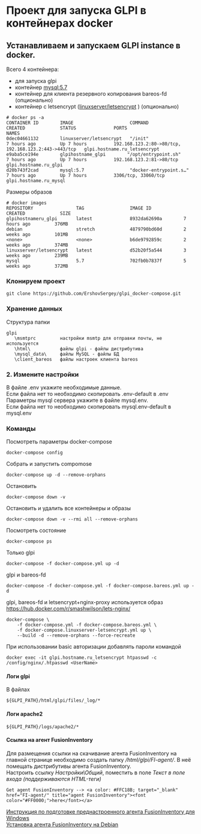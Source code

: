 # Проект для запуска GLPI в контейнерах docker

## Устанавливаем и запускаем GLPI instance в docker.
Всего 4 контейнера:  
- для запуска glpi  
- контейнер [mysql:5.7](https://github.com/mysql/mysql-server)
- контейнер для клиента резервного копирования bareos-fd (опционально)
- контейнер с letsencrypt ([linuxserver/letsencrypt](https://github.com/linuxserver/docker-letsencrypt) ) (опционально)
```
# docker ps -a  
CONTAINER ID        IMAGE                     COMMAND                  CREATED             STATUS              PORTS                                                  NAMES
0dec04661132        linuxserver/letsencrypt   "/init"                  7 hours ago         Up 7 hours          192.168.123.2:80->80/tcp, 192.168.123.2:443->443/tcp   glpi.hostname.ru_letsencrypt
e9aba5ce194e        glpihostname_glpi        "/opt/entrypoint.sh"     7 hours ago         Up 7 hours          192.168.123.2:81->80/tcp                               glpi.hostname.ru_glpi
d20b743f2cad        mysql:5.7                 "docker-entrypoint.s…"   7 hours ago         Up 7 hours          3306/tcp, 33060/tcp                                    glpi.hostname.ru_mysql
```

Размеры образов
``` 
# docker images  
REPOSITORY                TAG                 IMAGE ID            CREATED             SIZE
glpihostnameru_glpi       latest              8932da62690a        7 hours ago         376MB
debian                    stretch             4879790bd60d        2 weeks ago         101MB
<none>                    <none>              b6de9792859c        2 weeks ago         374MB
linuxserver/letsencrypt   latest              d52b20f5a544        3 weeks ago         239MB
mysql                     5.7                 702fb0b7837f        5 weeks ago         372MB
```  
### Клонируем проект
```shell
git clone https://github.com/ErshovSergey/glpi_docker-compose.git
```

### Хранение данных
Структура папки
```shell
glpi
   \msmtprc         настройки msmtp для отправки почты, не используется
   \html\           файлы glpi - файлы дистрибутива
   \mysql_data\     файлы MySQL - файлы БД
   \client_bareos   файлы настроек клиента bareos 
```

### 2. Измените настройки
В файле .env укажите необходимые данные.  
Если файла нет то необходимо скопировать .env-default в .env  
Параметры mysql сервера укажите в файле mysql.env.  
Если файла нет то необходимо скопировать mysql.env-default в mysql.env  


### Команды
Посмотреть параметры docker-compose
```shell
docker-compose config
```
Собрать и запустить compomose
```shell
docker-compose up -d --remove-orphans
```
Остановить
```shell
docker-compose down -v
```
Остановить и удалить все контейнеры и образы
```shell
docker-compose down -v --rmi all --remove-orphans
```
Посмотреть состояние  
```shell
docker-compose ps
```
Только glpi
```shell
docker-compose -f docker-compose.yml up -d
```
glpi и bareos-fd
```shell
docker-compose -f docker-compose.yml -f docker-compose.bareos.yml up -d
```
glpi, bareos-fd и letsencrypt+nginx-proxy
используется образ https://hub.docker.com/r/smashwilson/lets-nginx/
```shell
docker-compose \
	-f docker-compose.yml -f docker-compose.bareos.yml \
	-f docker-compose.linuxserver-letsencrypt.yml up \
	--build -d --remove-orphans --force-recreate
```

При использовании basic авторизации добавлять пароли командой
```
docker exec -it glpi.hostname.ru_letsencrypt htpasswd -c /config/nginx/.htpasswd <UserName>
```

#### Логи glpi  
В файлах 
```
${GLPI_PATH}/html/glpi/files/_log/*
```

#### Логи apache2
```
${GLPI_PATH}/logs/apache2/*
```

#### Ссылка на агент FusionInventory
Для размещения ссылки на скачивание агента FusionInventory на главной странице необходимо создать папку _<Folder glpi>/html/glpi/FI-agent/_. В неё помещать дистрибутивы агента FusionInventory.  
Настроить ссылку _Настройки\Общий_, поместить в поле _Текст в поле входа (поддерживаются HTML-теги)_  
```
Get agent FusionInventory --> <a color: #FFC18B; target="_blank" href="FI-agent/" title="agent FusionInventory"><font color="#FF0000;">here</font></a>
```
[Инструкция по подготовке преднастроенного агента FusionInventory для Windows](FusionInventory-agent/Readme.md)  
[Установка агента FusionInventory на Debian](doc/FusionInventory.md)  
